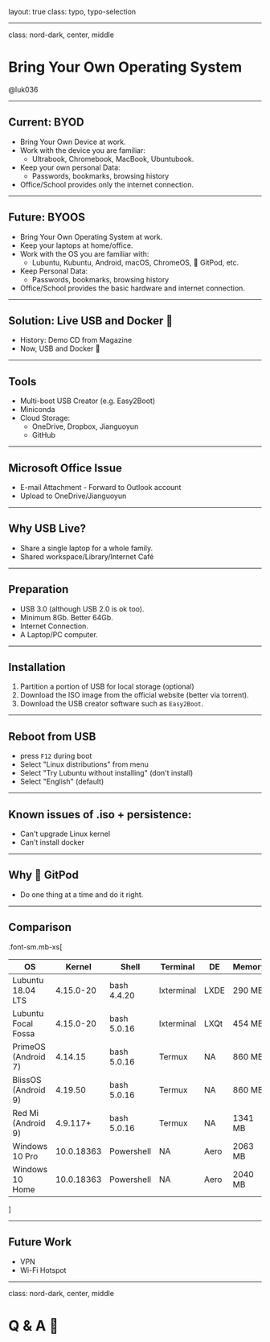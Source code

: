 layout: true
class: typo, typo-selection

---

class: nord-dark, center, middle

# Bring Your Own Operating System

@luk036

---

## Current: BYOD

-   Bring Your Own Device at work.
-   Work with the device you are familiar:
    -   Ultrabook, Chromebook, MacBook, Ubuntubook.
-   Keep your own personal Data:
    -   Passwords, bookmarks, browsing history
-   Office/School provides only the internet connection.

---

## Future: BYOOS

-   Bring Your Own Operating System at work.
-   Keep your laptops at home/office.
-   Work with the OS you are familiar with:
    -   Lubuntu, Kubuntu, Android, macOS, ChromeOS, 🍊 GitPod, etc.
-   Keep Personal Data:
    -   Passwords, bookmarks, browsing history
-   Office/School provides the basic hardware and internet connection.

---

## Solution: Live USB and Docker 🐋

-   History: Demo CD from Magazine
-   Now, USB and Docker 🐋

---

## Tools

-   Multi-boot USB Creator (e.g. Easy2Boot)
-   Miniconda
-   Cloud Storage:
    -   OneDrive, Dropbox, Jianguoyun
    -   GitHub

---

## Microsoft Office Issue

-   E-mail Attachment - Forward to Outlook account
-   Upload to OneDrive/Jianguoyun

---

## Why USB Live?

-   Share a single laptop for a whole family.
-   Shared workspace/Library/Internet Café

---

## Preparation

-   USB 3.0 (although USB 2.0 is ok too).
-   Minimum 8Gb. Better 64Gb.
-   Internet Connection.
-   A Laptop/PC computer.

---

## Installation

1.  Partition a portion of USB for local storage (optional)
2.  Download the ISO image from the official website (better via
    torrent).
3.  Download the USB creator software such as `Easy2Boot`.

---

## Reboot from USB

-   press `F12` during boot
-   Select "Linux distributions" from menu
-   Select "Try Lubuntu without installing" (don't install)
-   Select "English" (default)

---

## Known issues of .iso + persistence:

-   Can't upgrade Linux kernel
-   Can't install docker

---

## Why 🍊 GitPod

-   Do one thing at a time and do it right.

---

## Comparison

.font-sm.mb-xs[

| OS                  | Kernel     | Shell       | Terminal   | DE   | Memory  |
| ------------------- | ---------- | ----------- | ---------- | ---- | ------- |
| Lubuntu 18.04 LTS   | 4.15.0-20  | bash 4.4.20 | lxterminal | LXDE | 290 MB  |
| Lubuntu Focal Fossa | 4.15.0-20  | bash 5.0.16 | lxterminal | LXQt | 454 MB  |
| PrimeOS (Android 7) | 4.14.15    | bash 5.0.16 | Termux     | NA   | 860 MB  |
| BlissOS (Android 9) | 4.19.50    | bash 5.0.16 | Termux     | NA   | 860 MB  |
| Red Mi (Android 9)  | 4.9.117+   | bash 5.0.16 | Termux     | NA   | 1341 MB |
| Windows 10 Pro      | 10.0.18363 | Powershell  | NA         | Aero | 2063 MB |
| Windows 10 Home     | 10.0.18363 | Powershell  | NA         | Aero | 2040 MB |

]

---

## Future Work

-   VPN
-   Wi-Fi Hotspot

---

class: nord-dark, center, middle

# Q & A 🙋
